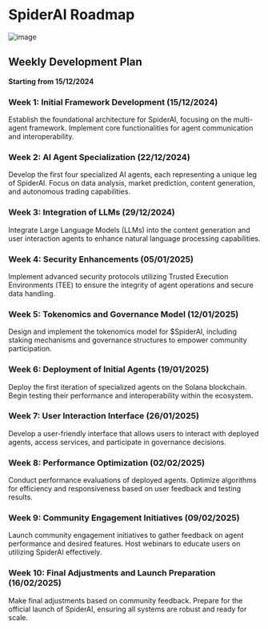 # SpiderAI Roadmap

![image](https://github.com/user-attachments/assets/f811c78e-fff4-429e-9dbb-2a31e1493654)

## Weekly Development Plan

**Starting from 15/12/2024**

### Week 1: Initial Framework Development (15/12/2024)
Establish the foundational architecture for SpiderAI, focusing on the multi-agent framework. Implement core functionalities for agent communication and interoperability.

### Week 2: AI Agent Specialization (22/12/2024)
Develop the first four specialized AI agents, each representing a unique leg of SpiderAI. Focus on data analysis, market prediction, content generation, and autonomous trading capabilities.

### Week 3: Integration of LLMs (29/12/2024)
Integrate Large Language Models (LLMs) into the content generation and user interaction agents to enhance natural language processing capabilities.

### Week 4: Security Enhancements (05/01/2025)
Implement advanced security protocols utilizing Trusted Execution Environments (TEE) to ensure the integrity of agent operations and secure data handling.

### Week 5: Tokenomics and Governance Model (12/01/2025)
Design and implement the tokenomics model for $SpiderAI, including staking mechanisms and governance structures to empower community participation.

### Week 6: Deployment of Initial Agents (19/01/2025)
Deploy the first iteration of specialized agents on the Solana blockchain. Begin testing their performance and interoperability within the ecosystem.

### Week 7: User Interaction Interface (26/01/2025)
Develop a user-friendly interface that allows users to interact with deployed agents, access services, and participate in governance decisions.

### Week 8: Performance Optimization (02/02/2025)
Conduct performance evaluations of deployed agents. Optimize algorithms for efficiency and responsiveness based on user feedback and testing results.

### Week 9: Community Engagement Initiatives (09/02/2025)
Launch community engagement initiatives to gather feedback on agent performance and desired features. Host webinars to educate users on utilizing SpiderAI effectively.

### Week 10: Final Adjustments and Launch Preparation (16/02/2025)
Make final adjustments based on community feedback. Prepare for the official launch of SpiderAI, ensuring all systems are robust and ready for scale.
